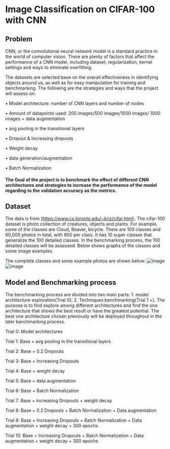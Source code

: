 # Image Classification on CIFAR-100 with CNN

## Problem
CNN, or the convolutional neural network model is a standard practice in the world of computer vision. There are plenty of factors that affect the performance of a CNN model, including dataset, regularization, kernel settings and ways to eliminate overfitting. 
 
The datasets are selected base on the overall effectiveness in identifying objects around us, as well as for easy manipulation for training and benchmarking.
The following are the strategies and ways that the project will assess on:

•	Model architecture: number of CNN layers and number of nodes

•	Amount of datapoints used: 200 images/500 images/1000 images/ 1000 images + data augmentation

•	avg pooling in the transitional layers

•	Dropout & Increasing dropouts

•	Weight decay

•	data generation/augmentation 

•	Batch Normalization

#### The Goal of the project is to benchmark the effect of different CNN architectures and strategies to increase the performance of the model regarding to the validation accuracy as the metrics.


## Dataset
The data is from (https://www.cs.toronto.edu/~kriz/cifar.html).
The cifar-100 dataset is photo collection of creatures, objects and plants. For example, some of the classes are Cloud, Beaver, bicycle. There are 100 classes and 60,000 photos in total, with 600 per class. It has 10 super classes that generalize the 100 detailed classes. In the benchmarking process, the 100 detailed classes will be assessed. Below shows graphs of the classes and some image examples.

The complete classes and some example photos are shown below:
![image](https://user-images.githubusercontent.com/77212888/125891194-5f1613d5-31f8-4507-920c-9322cbabe41c.png)
![image](https://user-images.githubusercontent.com/77212888/125891341-0c161ad5-448c-4bee-8345-9bb2901b84d3.png)   

## Model and Benchmarking process
The benchmarking process are divided into two main parts: 1. model architecture exploration(Trial 0);  2. Techniques benchmarking(Trial 1 +). The purpose is to find explore among different architectures and find the one architecture that shows the best result or have the greatest potential. The best one architecture chosen previously will be deployed throughout in the later benchmarking process.

Trial 0: Model architectures 

Trial 1: Base + avg pooling in the transitional layers

Trial 2: Base + 0.2 Dropouts

Trial 3: Base + Increasing Dropouts 

Trial 4: Base + weight decay 

Trial 5: Base + data augmentation

Trial 6: Base + Batch Normalization

Trial 7: Base + Increasing Dropouts + weight decay

Trial 8: Base + 0.2 Dropouts + Batch Normalization + Data augmentation

Trial 9: Base + Increasing Dropouts + Batch Normalization + Data augmentation + weight decay + 300 epochs

Trial 10: Base + Increasing Dropouts + Batch Normalization + Data augmentation + weight decay + 300 epochs
